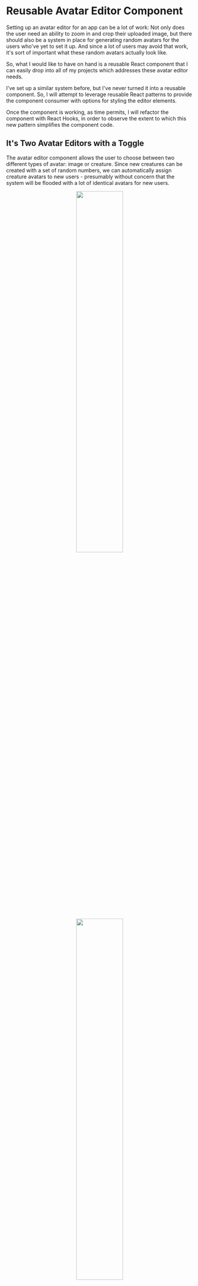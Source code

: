 # Reusable Avatar Editor Component

Setting up an avatar editor for an app can be a lot of work: Not only does the user need an ability to zoom in and crop their uploaded image, but there should also be a system in place for generating random avatars for the users who've yet to set it up.  And since a lot of users may avoid that work, it's sort of important what these random avatars actually look like.

So, what I would like to have on hand is a reusable React component that I can easily drop into all of my projects which addresses these avatar editor needs.

I've set up a similar system before, but I've never turned it into a reusable component.  So, I will attempt to leverage reusable React patterns to provide the component consumer with options for styling the editor elements.

Once the component is working, as time permits, I will refactor the component with React Hooks, in order to observe the extent to which this new pattern simplifies the component code.

## It's Two Avatar Editors with a Toggle

The avatar editor component allows the user to choose between two different types of avatar: image or creature.  Since new creatures can be created with a set of random numbers, we can automatically assign creature avatars to new users - presumably without concern that the system will be flooded with a lot of identical avatars for new users.

<p align="center">
    <img width="50%" src="https://github.com/worldviewer/reusable-react-avatar-editor/blob/master/images/image-editor.png" />
</p>

<p align="center">
    <img width="50%" src="https://github.com/worldviewer/reusable-react-avatar-editor/blob/master/images/creature-editor.png" />
</p>

A wrapper has been added to the `AvatarEditor` component in order to demonstrate its usage:

<p align="center">
    <img width="50%" src="https://github.com/worldviewer/reusable-react-avatar-editor/blob/master/images/demo-snapshot.png" />
</p>

The project will bring together five existing React dependencies into one single React component:

- [React Avatar Editor](https://www.npmjs.com/package/react-avatar-editor)
- [SvgAvatar](https://www.npmjs.com/package/svg_avatar)
- [React Dropzone](https://www.npmjs.com/package/react-dropzone)
- [rc-slider](https://www.npmjs.com/package/rc-slider)
- [react-icons](https://www.npmjs.com/package/react-icons)

And to keep the component simple, I will restrict the UI for creature selection to simply a button that the user can press to generate a new random creature.

## Uncontrolled Component Props

All props are optional.  Of the props that are supplied, there are two types: defaults (presets) and controlled.  Each feature can be independently preset or controlled.

Pre-setting a component feature allows the developer to initialize the editor with an (uncontrolled) state which the user can subsequently adjust, whereas setting any of the non-default props will force that particular feature into a controlled state which the user cannot subsequently adjust.

The following table demonstrates how to set default values:

| Prop              | Type    | Default            | Description                                                                            |
|-------------------|---------|--------------------|----------------------------------------------------------------------------------------|
| defaultImage      | element |                    | Load the editor with this image                                                        |
| defaultCreature   | object  |                    | Load the editor with this creature                                                     |
| defaultAvatarType | string  | `image`            | Set the editor to initially display this avatar type, either `creature` or `image`     |
| defaultZoom       | number  | `1`                | Set the editor to initially display image with this zoom level                         |
| defaultRotation   | number  | `0`                | Set the editor to initially display image with this rotation (in degrees, `0` - `360`) |
| defaultPosition   | object  | `{x: 0.5, y: 0.5}` | Set the editor to initially display image with this point as the center                |

## Controlled Component Props

When a prop is controlled, it will override any default prop that might also be applied, and that particular value will become set such that the user cannot change it.  For example, if the `image` prop is defined, then `dropZone` will be disabled, the UI for dropping a new image file into the avatar will disappear, and the image editor will initially display.  But, the user can still switch over to the creature editor.

If a `creature` prop is defined, the creature editor will initially display, and the `Change` button will be disabled.  But, the user can still toggle to the image editor, and they can still choose to output an image avatar.

The `defaultAvatarType` prop sets the initial toggle state.  If the `avatarType` prop is specified, then in addition to that, the user also loses the ability to toggle to the other editor.

The following table demonstrates how to prevent the user from changing certain avatar editor inputs.  These are the controlled props:

| Prop       | Type    | Description                                                                 |
|------------|---------|-----------------------------------------------------------------------------|
| image      | element | Sets the image editor to this provided image, user cannot change            |
| creature   | object  | Sets the creature editor to this creature, user cannot change               |
| avatarType | string  | Sets the avatar type, toggle can no longer be used to switch avatar editors |
| zoom       | number  | Sets the zoom, image editor slider will no longer work                      |
| rotation   | number  | Sets the rotation, image editor rotation will no longer work                |
| position   | object  | Sets the position, the image in the image editor will no longer pan         |

## Other Props

| Prop                 | Type     | Default | Description                                                                                                                                                                                  |
|----------------------|----------|---------|----------------------------------------------------------------------------------------------------------------------------------------------------------------------------------------------|
| validAttachmentTypes | array    |         | Optional array of mime type strings describing the filetypes which DropZone should accept.  See https://react-dropzone.js.org/#src for more info.  Violations will trigger `onDropRejected`. |
| maxSize              | number   |         | Optional maximum filesize for DropZone.  Violations will trigger `onDropRejected`.                                                                                                           |
| onDropRejected       | function |         | This is the callback fired by DropZone.  It sends a list of `rejectedFiles` as an argument.                                                                                                  |
| onError              | function |         | Any error produced by this component that is not triggered by DropZone will surface here.  It passes an error message string.                                                                |

Note that there are a number of additional props that can be applied to DropZone which I have not exposed in order to keep this component simple.

## Cross-Site Scripting (XSS) Attack Warning

If you didn't already know, now you do: SVG is XML, and XML can contain JavaScript, so generating SVG within the app from a string-based representation is considered treacherous since it provides a potential path for users to inject JavaScript into server backends from clients.  For this reason, Facebook uses syntax in React for this very situation which is designed to encourage developers to sanitize the input from cross-site scripting attacks, like so:

```
<svg viewBox="0 0 500 500" key='creature'
    dangerouslySetInnerHTML={{__html: creatureSVG}}
    style={creatureStyles} />
```

If a user was to somehow embed malicious JavaScript into these generated SVG's, and then upload those SVG's onto a server, then that code could subsequently run on clients that are connected to that server.

There are a number of XSS libraries which can remove XSS threats.  However, `xss` and `xss-filters` do not work with SVG's, and `dompurify` produces a broken creature.  There does not (?) yet appear to be an SVG parser which removes XSS attacks from SVG code.  But even if there was, shouldn't it exist on the backend, in a place where the code cannot be modified?  These are the types of issues which developers should think through when architecting their avatar system.

In other words, if you are integrating this component into a larger client-server architecture, it's probably not wise in a security sense to imagine that this SVG generator component can solve 100% of your avatar creation needs on just the client, without any server at all.  You'd be wise to create a simple parser on the server which only generates the SVG elements specified in `SvgAvatar/avatar_lib.json`.  The `@svgr/core` package already does something similar to this.

## Outputs

Pressing the `Update` button will output the results.  For creatures, this will be the creature data in object form (which must be rendered using `SvgCreature`).  For images, this will be (1) the cropped, zoomed, positioned result at the original resolution; and (2) the data (cropping, zoom and positioning) which was used to transform the original into the final avatar image.
